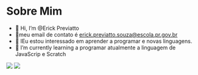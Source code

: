 #  Sobre Mim 
- 👋 Hi, I’m @Erick Previatto  
- 🔭meu email de contato é erick.previatto.souza@escola.pr.gov.br
- 👀 IEu estou interessado em aprender a programar e novas linguagens.
- 🌱 I’m currently learning  a programar atualmente  a linguagem de JavaScrip e Scratch

![](https://img.shields.io/badge/JavaScript-323330?style=for-the-badge&logo=javascript&logoColor=F7DF1E)
![](https://img.shields.io/badge/Scratch-4D97FF?style=for-the-badge&logo=Scratch&logoColor=white)

<!---
kiririamassa/kiririamassa is a ✨ special ✨ repository because its `README.md` (this file) appears on your GitHub profile.
You can click the Preview link to take a look at your changes.
--->
